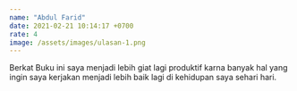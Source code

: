 ```yaml
---
name: "Abdul Farid"
date: 2021-02-21 10:14:17 +0700
rate: 4
image: /assets/images/ulasan-1.png
---
```


Berkat Buku ini saya menjadi lebih giat lagi produktif karna banyak hal yang ingin saya kerjakan menjadi lebih baik lagi di kehidupan saya sehari hari.
